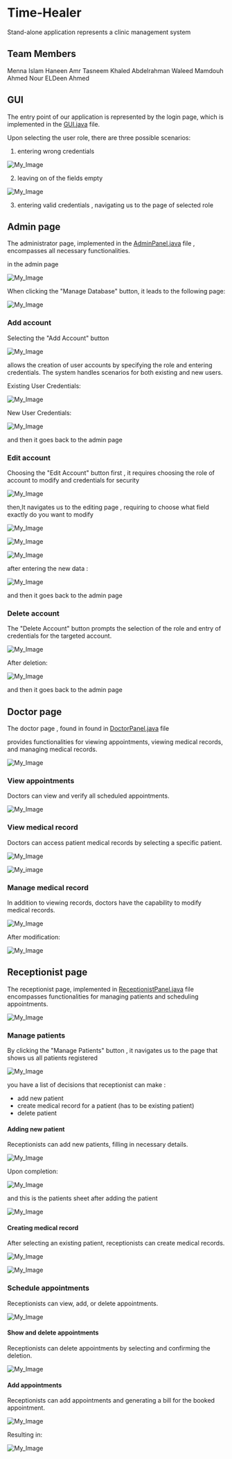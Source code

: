 # Time-Healer
Stand-alone application represents a clinic management system 
## Team Members 
Menna Islam 
Haneen Amr 
Tasneem Khaled 
Abdelrahman Waleed
Mamdouh Ahmed 
Nour ELDeen Ahmed

## GUI 
The entry point of our application is represented by the login page, which is implemented in the  <a href="https://github.com/Menna-Islam/Time-Healer/blob/main/src/com/clinic/GUI.java">GUI.java</a> file.

 Upon selecting the user role, there are three possible scenarios: 
1. entering wrong credentials 

![My_Image](invalid_credentials.jpg)

2. leaving on of the fields empty

![My_Image](complete_info.jpg)

3. entering valid credentials , navigating us to the page of selected role 

## Admin page 
The administrator page, implemented in the  <a href="https://github.com/Menna-Islam/Time-Healer/blob/main/src/com/clinic/AdminPanel.java">AdminPanel.java</a> file , encompasses all necessary functionalities.

in the admin page 

![My_Image](admin_panel.jpg)

When clicking the "Manage Database" button, it leads to the following page:

![My_Image](accounts.jpg)

### Add account
Selecting the "Add Account" button

![My_Image](adding_account.jpg)

allows the creation of user accounts by specifying the role and entering credentials.
The system handles scenarios for both existing and new users.

Existing User Credentials:

![My_Image](entering_credentails_to_existing_user.jpg)

New User Credentials:

![My_Image](adding_new_user.jpg)

and then it goes back to the admin page 


### Edit account
Choosing the "Edit Account" button
first , it requires choosing the role of account to modify and credentials for security 

![My_Image](edit_account_page.jpg)

then,It navigates us to the editing page , requiring to choose what field exactly do you want to modify 

![My_Image](edit_account.jpg)

![My_Image](modifying_password.jpg)

![My_Image](modifying_both.jpg)

after entering the new data : 

![My_Image](modifying_result.jpg)

and then it goes back to the admin page 


### Delete account
The "Delete Account" button prompts the selection of the role and entry of credentials for the targeted account.

![My_Image](delete_account.jpg)

After deletion:

![My_Image](deleting_result.jpg)

and then it goes back to the admin page 


## Doctor page 
The doctor page , found in found in <a href="https://github.com/Menna-Islam/Time-Healer/blob/main/src/com/clinic/DoctorPanel.java">DoctorPanel.java</a> file 

provides functionalities for viewing appointments, viewing medical records, and managing medical records.

![My_Image](doctor_panel.jpg)

### View appointments 
Doctors can view and verify all scheduled appointments.

![My_Image](view_appointments.jpg)


### View medical record 
Doctors can access patient medical records by selecting a specific patient.

![My_Image](view_medical_records.jpg)

![My_image](choosing_patient's_medical_record.jpg)

### Manage medical record

In addition to viewing records, doctors have the capability to modify medical records.

![My_Image](editing_record.jpg)

After modification:
 
![My_Image](editing_record_results.jpg)


## Receptionist page 

The receptionist page, implemented in <a href="https://github.com/Menna-Islam/Time-Healer/blob/main/src/com/clinic/ReceptionistPanel.java">ReceptionistPanel.java</a> file encompasses functionalities for managing patients and scheduling appointments.

![My_Image](receptionist_panel.jpg)

### Manage patients 
By clicking the "Manage Patients" button , it navigates us to the page that shows us all patients registered

![My_Image](manage_patients.jpg)

you have a list of decisions that receptionist can make : 
- add new patient
- create medical record for a patient (has to be existing patient)
- delete patient

#### Adding new patient 
Receptionists can add new patients, filling in necessary details.

![My_Image](add_patient_form.jpg)

Upon completion:

![My_Image](adding_patient_message.jpg)  

and this is the patients sheet after adding the patient

![My_Image](adding_patient_result.jpg) 

#### Creating medical record 

After selecting an existing patient, receptionists can create medical records.
 
![My_Image](create_medical_record.jpg) 

![My_Image](create_medical_record_result.jpg) 

 
### Schedule appointments
Receptionists can view, add, or delete appointments.

![My_Image](schedule_appointments.jpg) 


#### Show and delete appointments 

Receptionists can delete appointments by selecting and confirming the deletion.

![My_Image](show_and_delete_appointment.jpg) 


#### Add appointments 

Receptionists can add appointments and  generating a bill for the booked appointment.

![My_Image](add_appointment.jpg) 

Resulting in:

![My_Image](bill.jpg) 

























